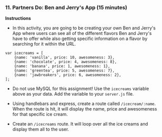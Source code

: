 ### 11. Partners Do: Ben and Jerry's App (15 minutes)

**Instructions**

* In this activity, you are going to be creating your own Ben and Jerry's App where users can see all of the different flavors Ben and Jerry's have to offer while also getting specific information on a flavor by searching for it within the URL.
```
var icecreams = [
	{name: 'vanilla', price: 10, awesomeness: 3},
	{name: 'chocolate', price: 4, awesomeness: 8},
	{name: 'banana', price: 1, awesomeness: 1},
	{name: 'greentea', price: 5, awesomeness: 7},
	{name: 'jawbreakers', price: 6, awesomeness: 2},
];
```
* Do not use MySQL for this assignment! Use the `icecreams` variable above as your data. Add the variable to your `server.js` file.

* Using handlebars and express, create a route called `/icecream/:name`. When the route is hit, it will display the name, price and awesomeness for that specific ice cream.

* Create an `/icecreams` route. It will loop over all the ice creams and display them all to the user.